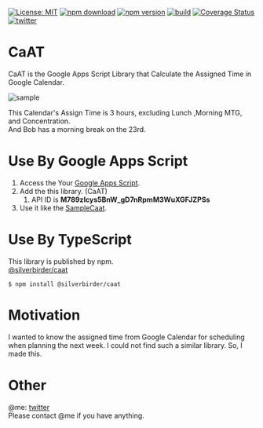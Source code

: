 [![License: MIT](https://img.shields.io/npm/l/@silverbirder/caat.svg)](https://opensource.org/licenses/MIT)
[![npm download](https://img.shields.io/npm/dt/@silverbirder/caat.svg)](https://www.npmjs.com/package/@silverbirder/caat)
[![npm version](https://img.shields.io/npm/v/@silverbirder/caat)](https://www.npmjs.com/package/@silverbirder/caat)
[![build](https://img.shields.io/github/workflow/status/Silver-birder/CaAT/test)](https://github.com/Silver-birder/CaAT/actions)
[![Coverage Status](https://coveralls.io/repos/github/Silver-birder/CaAT/badge.svg?branch=master)](https://coveralls.io/github/Silver-birder/CaAT?branch=master)
[![twitter](https://img.shields.io/twitter/url?style=social&url=https%3A%2F%2Ftwitter.com%2Fsilver_birder)](https://twitter.com/silver_birder)

# CaAT
CaAT is the Google Apps Script Library that Calculate the Assigned Time in Google Calendar.

![sample](https://res.cloudinary.com/silverbirder/image/upload/v1579416110/CaAT/sample.png)

This Calendar's Assign Time is 3 hours, excluding Lunch ,Morning MTG, and Concentration.  
And Bob has a morning break on the 23rd.

# Use By Google Apps Script

1. Access the Your [Google Apps Script](https://script.google.com).
1. Add the this library. (CaAT)
   1. API ID is  **M789zIcys5BnW_gD7nRpmM3WuXGFJZPSs** 
1. Use it like the [SampleCaat](https://github.com/Silver-birder/SampleCaat).

# Use By TypeScript

This library is published by npm.  
[@silverbirder/caat](https://www.npmjs.com/package/@silverbirder/caat)

```
$ npm install @silverbirder/caat
```

# Motivation
I wanted to know the assigned time from Google Calendar for scheduling when planning the next week. I could not find such a similar library. So, I made this.

# Other
@me: [twitter](https://twitter.com/silver_birder)  
Please contact @me if you have anything.
